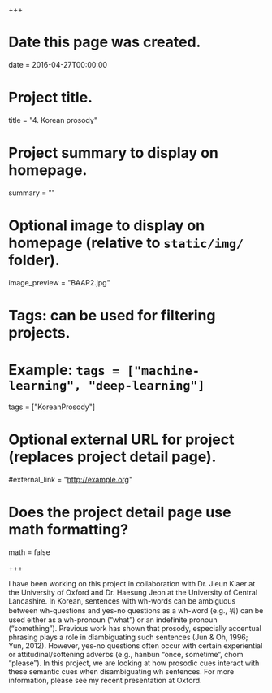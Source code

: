 +++
# Date this page was created.
date = 2016-04-27T00:00:00

# Project title.
title = "4. Korean prosody"

# Project summary to display on homepage.
summary = ""

# Optional image to display on homepage (relative to `static/img/` folder).
image_preview = "BAAP2.jpg"

# Tags: can be used for filtering projects.
# Example: `tags = ["machine-learning", "deep-learning"]`
tags = ["KoreanProsody"]

# Optional external URL for project (replaces project detail page).
#external_link = "http://example.org"

# Does the project detail page use math formatting?
math = false

+++

I have been working on this project in collaboration with Dr. Jieun Kiaer at the University of Oxford and Dr. Haesung Jeon at the University of Central Lancashire. In Korean, sentences with wh-words can be ambiguous between wh-questions and yes-no questions as a wh-word (e.g., 뭐) can be used either as a wh-pronoun (“what”) or an indefinite pronoun (“something”). Previous work has shown that prosody, especially accentual phrasing plays a role in diambiguating such sentences (Jun & Oh, 1996; Yun, 2012). However, yes-no questions often occur with certain experiential or attitudinal/softening adverbs (e.g., hanbun “once, sometime”, chom “please”). In this project, we are looking at how prosodic cues interact with these semantic cues when disambiguating wh sentences. For more information, please see my recent presentation at Oxford.
